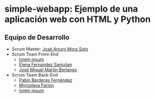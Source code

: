 # simple-webapp: Ejemplo de una aplicación web con HTML y Python

## Equipo de Desarrollo

* Scrum Master: [José Arturo Mora Soto](https://github.com/jarturomora)
* Scrum Team Front-End
  * [lorem ipsum](#)
  * [Elena Fernandez Sanjulian](https://github.com/elena992)
  * [José Miguel Martín Berlango](#)
* Scrum Team Back-End
  * [Pablo Barderas Fernández](#<https://github.com/pablobarderas>)
  * [Myroslava Farion](https://github.com/MyroslavaF)
  * [lorem ipsum](#)

